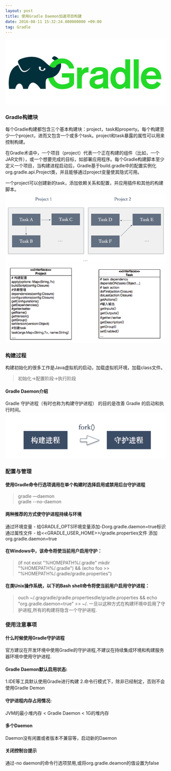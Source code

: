 ```yaml
---
layout: post
title: 使用Gradle Daemon加速项目构建
date: 2016-08-11 15:32:24.000000000 +09:00
tag: Gradle 
---
```

![Gralde Logo](/assets/images/20160811/gradle-logo.jpg)

### Gradle构建块
每个Gradle构建都包含三个基本构建块：project，task和property。每个构建至少一个project，进而又包含一个或多个task。project和task暴露的属性可以用来控制构建。

在Gradle术语中，一个项目（project）代表一个正在构建的组件（比如，一个JAR文件），或一个想要完成的目标，如部署应用程序。每个Gradle构建脚本至少定义一个项目，当构建进程启动后，Gradle基于build.gradle中的配置实例化org.gradle.api.Project类，并且能够通过project变量使其隐式可用。

一个project可以创建新的task，添加依赖关系和配置，并应用插件和其他的构建脚本。
![Gralde Project](/assets/images/20160811/gradle_project.png)
![Gralde Project](/assets/images/20160811/gradle_class.png)

### 构建过程
构建初始化的很多工作是Java虚拟机的启动，加载虚拟机环境，加载class文件。
> 初始化->配置阶段->执行阶段

#### Gradle Daemon介绍
Gradle 守护进程（有时也称为构建守护进程） 的目的是改善 Gradle 的启动和执行时间。
![Gralde Project](/assets/images/20160811/gradle_fork.png)

### 配置与管理
#### 使用Gradle命令行选项调用在单个构建时选择启用或禁用后台守护进程
> gradle —daemon  
> gradle --no-daemon

#### 两种推荐的方式使守护进程持续与环境
通过环境变量 - 给GRADLE_OPTS环境变量添加-Dorg.gradle.daemon=true标识
通过属性文件 - 给<<GRADLE_USER_HOME>>/gradle.properties文件
添加org.gradle.daemon=true


#### 在Windows中，该命令将使当前用户启用守护：
> (if not exist "%HOMEPATH%/.gradle" mkdir "%HOMEPATH%/.gradle") && (echo foo >> "%HOMEPATH%/.gradle/gradle.properties")

#### 在类Unix操作系统，以下的Bash shell命令将使当前用户启用守护进程：
> ouch ~/.gragradle/gradle.propertiesdle/gradle.properties && echo "org.gradle.daemon=true" >> 
~/.
一旦以这种方式在构建环境中启用了守护进程,所有的构建将隐含一个守护进程.

### 使用注意事项
#### 什么时候使用Gradle守护进程
官方建议在开发环境中使用Gradle的守护进程,不建议在持续集成环境和构建服务器环境中使用守护进程.

#### Gradle Daemon默认启用状态:
1.IDE等工具默认使用Gradle进行构建
2.命令行模式下，除非已经制定，否则不会使用Gradle Demon

#### 守护进程内存占用情况:
JVM的最小堆内存 < Gradle Daemon < 1G的堆内存

#### 多个Daemon
Daemon没有闲置或者版本不兼容等，启动新的Daemon

#### 关闭控制台提示
通过-no daemon的命令行选项禁用,或将org.gradle.deamon的值设置为false



